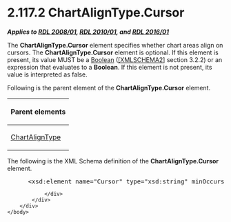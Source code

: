 <html dir="LTR" xmlns:mshelp="http://msdn.microsoft.com/mshelp" xmlns:ddue="http://ddue.schemas.microsoft.com/authoring/2003/5" xmlns:xlink="http://www.w3.org/1999/xlink" xmlns:tool="http://www.microsoft.com/tooltip">
    <head>
        <meta http-equiv="Content-Type" content="text/html; CHARSET=utf-8"></meta>
        <meta name="save" content="history"></meta>
        <title>2.117.2 ChartAlignType.Cursor</title>
        <xml>
            <mshelp:toctitle title="2.117.2 ChartAlignType.Cursor"></mshelp:toctitle>
            <mshelp:rltitle title="[MS-RDL]: ChartAlignType.Cursor"></mshelp:rltitle>
            <mshelp:keyword index="A" term="670a18e4-9c9f-49e5-8e39-83434491b8e3"></mshelp:keyword>
            <mshelp:attr name="DCSext.ContentType" value="open specification"></mshelp:attr>
            <mshelp:attr name="AssetID" value="670a18e4-9c9f-49e5-8e39-83434491b8e3"></mshelp:attr>
            <mshelp:attr name="TopicType" value="kbRef"></mshelp:attr>
            <mshelp:attr name="DCSext.Title" value="[MS-RDL]: ChartAlignType.Cursor" />
        </xml>
    </head>
    <body>
        <div id="header">
            <h1 class="heading">2.117.2 ChartAlignType.Cursor</h1>
        </div>
        <div id="mainSection">
            <div id="mainBody">
                <div id="allHistory" class="saveHistory"></div>
                <div id="sectionSection0" class="section" name="collapseableSection">
                    

<p><b><i>Applies to </i></b><a href="1e855f94-4617-47e4-b89e-0856c6cb420f.html"><b><i>RDL 2008/01</i></b></a><b><i>,
</i></b><a href="3428e690-a348-4ec7-8a6a-8efb42d2cdee.html"><b><i>RDL 2010/01</i></b></a><b><i>,
and </i></b><a href="52ce3983-2bfc-4e72-9359-42aaf5fe4509.html"><b><i>RDL 2016/01</i></b></a></p>

<p>The <b>ChartAlignType.Cursor</b> element specifies whether
chart areas align on cursors. The <b>ChartAlignType.Cursor</b> element is
optional. If this element is present, its value MUST be a <a href="4802fa14-3619-43fa-9898-3acab160a24c.html">Boolean</a> (<a href="https://go.microsoft.com/fwlink/?LinkId=90610">[XMLSCHEMA2]</a> section
3.2.2) or an expression that evaluates to a <b>Boolean</b>. If this element is
not present, its value is interpreted as false.</p>

<p>Following is the parent element of the <b>ChartAlignType.Cursor</b>
element.</p>

<table>
 <thead>
  <tr>
   <th>
   <p>Parent elements</p>
   </th>
  </tr>
 </thead>
 <tr>
  <td>
  <p><a href="d231a7f6-913b-4587-82b2-a67a37628626.html">ChartAlignType</a></p>
  </td>
 </tr>
</table>

<p>The following is the XML Schema definition of the <b>ChartAlignType.Cursor</b>
element.</p>

<dl>
<dd>
<div><pre> &lt;xsd:element name=&quot;Cursor&quot; type=&quot;xsd:string&quot; minOccurs=&quot;0&quot; /&gt;
</pre></div>
</dd></dl>


                </div>
            </div>
        </div>
    </body>
</html>
